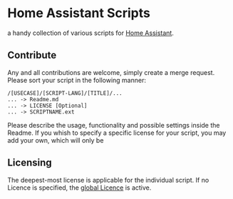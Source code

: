 # Home Assistant Scripts
a handy collection of various scripts for [Home Assistant](https://www.home-assistant.io/).


## Contribute
Any and all contributions are welcome, simply create a merge request. Please sort your script in the following manner:
```
/[USECASE]/[SCRIPT-LANG]/[TITLE]/...
... -> Readme.md
... -> LICENSE [Optional]
... -> SCRIPTNAME.ext
```
Please describe the usage, functionality and possible settings inside the Readme.
If you whish to specify a specific license for your script, you may add your own, 
which will only be 


## Licensing
The deepest-most license is applicable for the individual script. If no Licence is specified, the [global Licence](/LICENSE) is active.